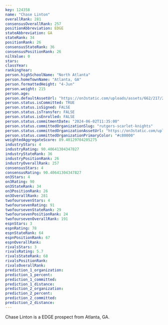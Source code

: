 ```yaml
---
key: 124358
name: "Chase Linton"
overallRank: 281
consensusOverallRank: 257
positionAbbreviation: EDGE
stateAbbreviation: GA
stateRank: 34
positionRank: 26
consensusStateRank: 36
consensusPositionRank: 26
nilValue: 0
stars: 
classYear: 
rankingYear: 
person.highSchoolName: "North Atlanta"
person.homeTownName: "Atlanta, GA"
person.formattedHeight: "4-Jun"
person.weight: 215
person.age: 
person.defaultAssetUrl: "https://on3static.com/uploads/assets/662/217/217662.jpg"
person.status.isCommitted: TRUE
person.status.isSigned: FALSE
person.status.isTransfer: FALSE
person.status.isEnrolled: FALSE
person.status.commitmentDate: "2024-06-02T11:35:00"
person.status.committedOrganizationSlug: "rutgers-scarlet-knights"
person.status.committedOrganizationAssetUrl: "https://on3static.com/uploads/assets/161/150/150161.svg"
person.status.committedOrganizationPrimaryColor: "#c80000"
weightedAggregateScore: 89.40129704205275
industryStars: 4
industryRating: 90.40641304347827
industryStateRank: 36
industryPositionRank: 26
industryOverallRank: 257
consensusStars: 4
consensusRating: 90.40641304347827
on3Stars: 4
on3Rating: 90
on3StateRank: 34
on3PositionRank: 26
on3OverallRank: 281
twofoursevenStars: 4
twofoursevenRating: 91
twofoursevenStateRank: 29
twofoursevenPositionRank: 24
twofoursevenOverallRank: 191
espnStars: 3
espnRating: 78
espnStateRank: 64
espnPositionRank: 67
espnOverallRank: 
rivalsStars: 3
rivalsRating: 5.7
rivalsStateRank: 68
rivalsPositionRank: 
rivalsOverallRank: 
prediction_1_organization: 
prediction_1_percent: 
prediction_1_committed: 
prediction_1_distance: 
prediction_2_organization: 
prediction_2_percent: 
prediction_2_committed: 
prediction_2_distance: 
---
```

Chase Linton is a EDGE prospect from Atlanta, GA.